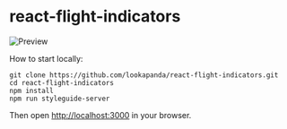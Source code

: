# react-flight-indicators

![Preview](https://ify.re/f/jI2Y1VKr.png)

How to start locally:

```
git clone https://github.com/lookapanda/react-flight-indicators.git
cd react-flight-indicators
npm install
npm run styleguide-server
```

Then open [http://localhost:3000](http://localhost:3000) in your browser.
